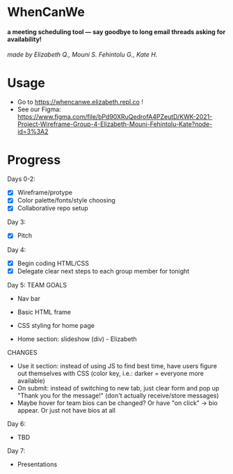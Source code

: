 # WhenCanWe

#### **a meeting scheduling tool — say goodbye to long email threads asking for availability!**
*made by Elizabeth Q., Mouni S. Fehintolu G., Kate H.*

# Usage

- Go to https://whencanwe.elizabeth.repl.co !
- See our Figma: https://www.figma.com/file/bPd90XRuQedrofA4PZeutD/KWK-2021-Project-Wireframe-Group-4-Elizabeth-Mouni-Fehintolu-Kate?node-id=3%3A2

# Progress

Days 0-2:
- [x] Wireframe/protype
- [x] Color palette/fonts/style choosing
- [x] Collaborative repo setup  

Day 3:  
- [x] Pitch  

Day 4:
- [x] Begin coding HTML/CSS
- [x] Delegate clear next steps to each group member for tonight  

Day 5: 
TEAM GOALS
- Nav bar
- Basic HTML frame
- CSS styling for home page

- Home section: slideshow (div) - Elizabeth  

CHANGES  
- Use it section: instead of using JS to find best time, have users figure out themselves with CSS (color key, i.e.: darker = everyone more available)
- On submit: instead of switching to new tab, just clear form and pop up "Thank you for the message!" (don't actually receive/store messages)
- Maybe hover for team bios can be changed? Or have "on click" -> bio appear. Or just not have bios at all

Day 6:
- TBD

Day 7:
- Presentations